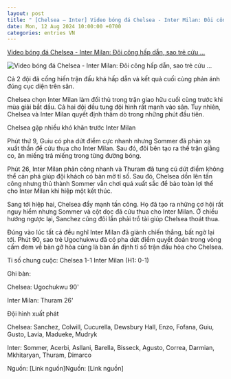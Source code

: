 ```yaml
---
layout: post
title: " [Chelsea – Inter] Video bóng đá Chelsea - Inter Milan: Đôi công hấp dẫn, sao trẻ cứu ..."
date: Mon, 12 Aug 2024 10:00:00 +0700
categories: entries VN
---
```

[Video bóng đá Chelsea - Inter Milan: Đôi công hấp dẫn, sao trẻ cứu ...](https://www.24h.com.vn/bong-da/video-bong-da-chelsea-inter-milandoi-cong-hap-dan-sao-tre-cuu-nguy-giao-huu-c48a1593071.html)

![Video bóng đá Chelsea - Inter Milan: Đôi công hấp dẫn, sao trẻ cứu ...](https://cdn.24h.com.vn/upload/3-2024/images/2024-08-11/4-1200-1723388667-927-width1200height628-watermark.jpg)

Cả 2 đội đã cống hiến trận đấu khá hấp dẫn và kết quả cuối cùng phản ánh đúng cục diện trên sân.

Chelsea chọn Inter Milan làm đối thủ trong trận giao hữu cuối cùng trước khi mùa giải bắt đầu. Cả hai đội đều tung đội hình rất mạnh vào sân. Tuy nhiên, Chelsea và Inter Milan quyết định thăm dò trong những phút đầu tiên.

Chelsea gặp nhiều khó khăn trước Inter Milan

Phút thứ 9, Guiu có pha dứt điểm cực nhanh nhưng Sommer đã phản xạ xuất thần để cứu thua cho Inter Milan. Sau đó, đôi bên tạo ra thế trận giằng co, ăn miếng trả miếng trong từng đường bóng.

Phút 26, Inter Milan phản công nhanh và Thuram đã tung cú dứt điểm không thể cản phá giúp đội khách có bàn mở tỉ số. Sau đó, Chelsea dồn lên tấn công nhưng thủ thành Sommer vẫn chơi quá xuất sắc để bảo toàn lợi thế cho Inter Milan khi hiệp một kết thúc.

Sang tới hiệp hai, Chelsea đẩy mạnh tấn công. Họ đã tạo ra những cơ hội rất nguy hiểm nhưng Sommer và cột dọc đã cứu thua cho Inter Milan. Ở chiều hướng ngược lại, Sanchez cũng đôi lần phải trổ tài giúp Chelsea thoát thua.

Đúng vào lúc tất cả đều nghĩ Inter Milan đã giành chiến thắng, bất ngờ lại tới. Phút 90, sao trẻ Ugochukwu đã có pha dứt điểm quyết đoán trong vòng cấm đem về bàn gỡ hòa cũng là bàn ấn định tỉ số trận đấu hòa cho Chelsea.

Tỉ số chung cuộc: Chelsea 1-1 Inter Milan (H1: 0-1)

Ghi bàn:

Chelsea: Ugochukwu 90'

Inter Milan: Thuram 26'

Đội hình xuất phát

Chelsea: Sanchez, Colwill, Cucurella, Dewsbury Hall, Enzo, Fofana, Guiu, Gusto, Lavia, Madueke, Mudryk

Inter: Sommer, Acerbi, Asllani, Barella, Bisseck, Agusto, Correa, Darmian, Mkhitaryan, Thuram, Dimarco

Nguồn: [Link nguồn]Nguồn: [Link nguồn]

